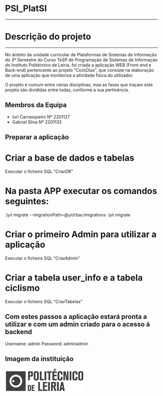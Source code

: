 # PSI_PlatSI
--------------------------------

# Descrição do projeto
--------------------------------

No âmbito da unidade curricular de Plataformas de Sistemas de Informação do 3º Semestre do Curso TeSP de Programação de Sistemas de Informação do Instituto Politécnico de Leiria, foi criada a aplicação WEB (Front-end e Back-end) pertencente ao projeto “CicloDias”, que consiste na elaboração de uma aplicação que monitoriza a atividade física do utilizador.

O projeto é comum entre várias disciplinas, mas as fases que traçam este projeto são divididas entre todas, conforme a sua pertinência.

## Membros da Equipa

* Iuri Carrasqueiro Nº 2201127
* Gabriel Silva Nº 2201133

## Preparar a aplicação
# Criar a base de dados e tabelas

Executar o ficheiro SQL "CriarDB"

# Na pasta APP executar os comandos seguintes:

.\yii migrate --migrationPath=@yii/rbac/migrations
.\yii migrate

# Criar o primeiro Admin para utilizar a aplicação

Executar o ficheiro SQL "CriarAdmin"

# Criar a tabela user_info e a tabela ciclismo

Executar o ficheiro SQL "CriarTabelas"

## Com estes passos a aplicação estará pronta a utilizar e com um admin criado para o acesso á backend 

Username: admin
Password: adminadmin 

## Imagem da instituição

![IPL](docs/logoipl.png)